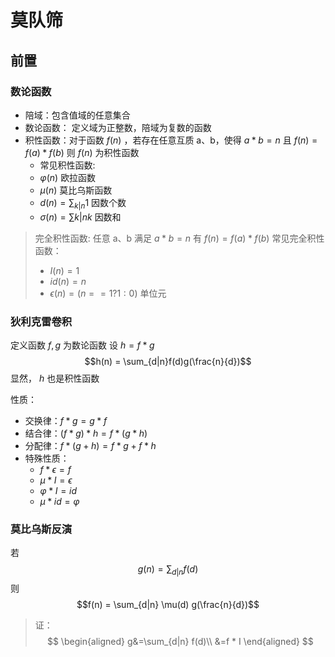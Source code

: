 # 莫队筛

## 前置
### 数论函数

+ 陪域：包含值域的任意集合
+ 数论函数： 定义域为正整数，陪域为复数的函数
+ 积性函数：对于函数 $f(n)$ ，若存在任意互质 a、b，使得 $a*b=n$ 且 $f(n) = f(a)* f(b)$ 则 $f(n)$ 为积性函数
    + 常见积性函数:
    + $\varphi(n)$ 欧拉函数
    + $\mu(n)$ 莫比乌斯函数
    + $d(n) = \sum_{k|n} 1$ 因数个数
    + $\sigma(n) = \sum{k|n} k$ 因数和

> 完全积性函数: 任意 a、b 满足 $a*b=n$ 有 $f(n)=f(a)*f(b)$
> 常见完全积性函数：
>   + $I(n) = 1$
>   + $id(n) = n$
>   + $\epsilon(n) = (n==1?1:0)$ 单位元

### 狄利克雷卷积

定义函数 $f,g$ 为数论函数
设 $h=f*g$
$$h(n) = \sum_{d|n}f(d)g(\frac{n}{d})$$
显然， $h$ 也是积性函数

性质：
+ 交换律：$f*g=g*f$
+ 结合律：$(f*g)*h = f*(g*h)$
+ 分配律：$f*(g+h) = f*g + f*h$
+ 特殊性质：
    + $f * \epsilon = f$
    + $\mu * I = \epsilon$
    + $\varphi * I = id$
    + $\mu * id = \varphi$

### 莫比乌斯反演

若 $$g(n) = \sum_{d|n} f(d)$$
则 $$f(n) = \sum_{d|n} \mu(d) g(\frac{n}{d})$$

> 证：
> $$
\begin{aligned}
    g&=\sum_{d|n} f(d)\\
     &=f * I
\end{aligned}
$$